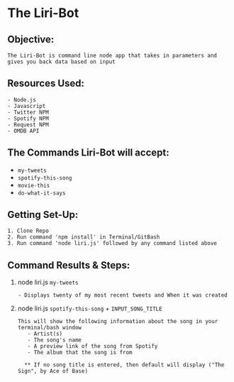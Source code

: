 # The Liri-Bot

## Objective:
```
The Liri-Bot is command line node app that takes in parameters and gives you back data based on input
```

## Resources Used: 
```
- Node.js
- Javascript
- Twitter NPM
- Spotify NPM
- Request NPM
- OMDB API
```



## The Commands Liri-Bot will accept:

* `my-tweets`
* `spotify-this-song`
* `movie-this`
* `do-what-it-says`

## Getting Set-Up: 

```
1. Clone Repo
2. Run command 'npm install' in Terminal/GitBash
3. Run command 'node liri.js' followed by any command listed above 
```

## Command Results & Steps: 

1. node liri.js `my-tweets`
    ```
    - Displays twenty of my most recent tweets and When it was created
    ```
 
2. node liri.js `spotify-this-song` + `INPUT_SONG_TITLE`
    ```
    This will show the following information about the song in your terminal/bash window
       - Artist(s)
       - The song's name
       - A preview link of the song from Spotify
       - The album that the song is from
       
      ** If no song title is entered, then default will display ("The Sign", by Ace of Base)
    ```
